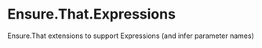 # Ensure.That.Expressions
Ensure.That extensions to support Expressions (and infer parameter names)
